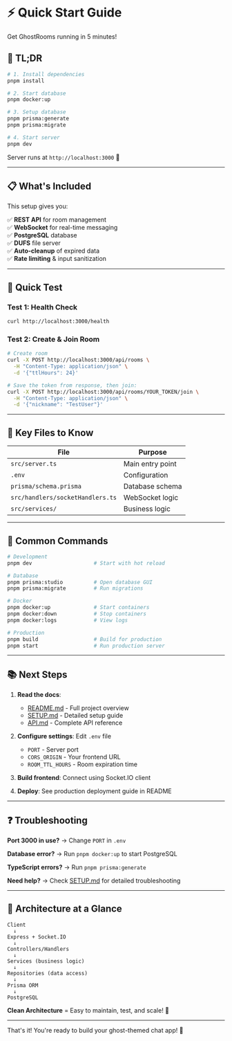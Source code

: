 # ⚡ Quick Start Guide

Get GhostRooms running in 5 minutes!

## 🎯 TL;DR

```bash
# 1. Install dependencies
pnpm install

# 2. Start database
pnpm docker:up

# 3. Setup database
pnpm prisma:generate
pnpm prisma:migrate

# 4. Start server
pnpm dev
```

Server runs at `http://localhost:3000` 🎉

---

## 📋 What's Included

This setup gives you:

✅ **REST API** for room management  
✅ **WebSocket** for real-time messaging  
✅ **PostgreSQL** database  
✅ **DUFS** file server  
✅ **Auto-cleanup** of expired data  
✅ **Rate limiting** & input sanitization  

---

## 🧪 Quick Test

### Test 1: Health Check
```bash
curl http://localhost:3000/health
```

### Test 2: Create & Join Room
```bash
# Create room
curl -X POST http://localhost:3000/api/rooms \
  -H "Content-Type: application/json" \
  -d '{"ttlHours": 24}'

# Save the token from response, then join:
curl -X POST http://localhost:3000/api/rooms/YOUR_TOKEN/join \
  -H "Content-Type: application/json" \
  -d '{"nickname": "TestUser"}'
```

---

## 📁 Key Files to Know

| File | Purpose |
|------|---------|
| `src/server.ts` | Main entry point |
| `.env` | Configuration |
| `prisma/schema.prisma` | Database schema |
| `src/handlers/socketHandlers.ts` | WebSocket logic |
| `src/services/` | Business logic |

---

## 🔧 Common Commands

```bash
# Development
pnpm dev                    # Start with hot reload

# Database
pnpm prisma:studio          # Open database GUI
pnpm prisma:migrate         # Run migrations

# Docker
pnpm docker:up              # Start containers
pnpm docker:down            # Stop containers
pnpm docker:logs            # View logs

# Production
pnpm build                  # Build for production
pnpm start                  # Run production server
```

---

## 📚 Next Steps

1. **Read the docs**:
   - [README.md](./README.md) - Full project overview
   - [SETUP.md](./SETUP.md) - Detailed setup guide
   - [API.md](./API.md) - Complete API reference

2. **Configure settings**: Edit `.env` file
   - `PORT` - Server port
   - `CORS_ORIGIN` - Your frontend URL
   - `ROOM_TTL_HOURS` - Room expiration time

3. **Build frontend**: Connect using Socket.IO client

4. **Deploy**: See production deployment guide in README

---

## ❓ Troubleshooting

**Port 3000 in use?**
→ Change `PORT` in `.env`

**Database error?**
→ Run `pnpm docker:up` to start PostgreSQL

**TypeScript errors?**
→ Run `pnpm prisma:generate`

**Need help?**
→ Check [SETUP.md](./SETUP.md) for detailed troubleshooting

---

## 🎯 Architecture at a Glance

```
Client
  ↓
Express + Socket.IO
  ↓
Controllers/Handlers
  ↓
Services (business logic)
  ↓
Repositories (data access)
  ↓
Prisma ORM
  ↓
PostgreSQL
```

**Clean Architecture** = Easy to maintain, test, and scale! 🚀

---

That's it! You're ready to build your ghost-themed chat app! 👻
